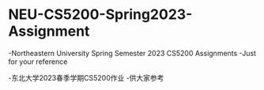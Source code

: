 # NEU-CS5200-Spring2023-Assignment

-Northeastern University Spring Semester 2023 CS5200 Assignments
-Just for your reference

-东北大学2023春季学期CS5200作业
-供大家参考
